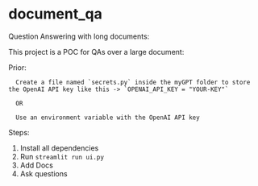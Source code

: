 # document_qa
Question Answering with long documents:

This project is a POC for QAs over a large document:


Prior:

      Create a file named `secrets.py` inside the myGPT folder to store the OpenAI API key like this -> `OPENAI_API_KEY = "YOUR-KEY"` 

      OR
            
      Use an environment variable with the OpenAI API key



Steps:
1. Install all dependencies
2. Run `streamlit run ui.py`
3. Add Docs
4. Ask questions
   
